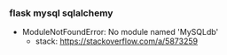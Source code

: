 ### flask mysql sqlalchemy
- ModuleNotFoundError: No module named 'MySQLdb'
  - stack: https://stackoverflow.com/a/5873259
